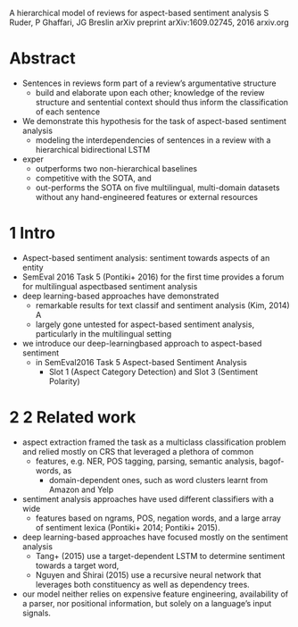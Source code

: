 A hierarchical model of reviews for aspect-based sentiment analysis
S Ruder, P Ghaffari, JG Breslin
arXiv preprint arXiv:1609.02745, 2016 arxiv.org

# Abstract

* Sentences in reviews form part of a review’s argumentative structure
  * build and elaborate upon each other; knowledge of the review structure and
    sentential context should thus inform the classification of each sentence
* We demonstrate this hypothesis for the task of aspect-based sentiment analysis
  * modeling the interdependencies of sentences in a review with a hierarchical
    bidirectional LSTM
* exper
  * outperforms two non-hierarchical baselines
  * competitive with the SOTA, and
  * out-performs the SOTA on five multilingual, multi-domain datasets without
    any hand-engineered features or external resources

# 1 Intro

* Aspect-based sentiment analysis: sentiment towards aspects of an entity
* SemEval 2016 Task 5 (Pontiki+ 2016) for the first time provides a forum for
  multilingual aspectbased sentiment analysis
* deep learning-based approaches have demonstrated
  * remarkable results for text classif and sentiment analysis (Kim, 2014) A
  * largely gone untested for aspect-based sentiment analysis, particularly in
    the multilingual setting
* we introduce our deep-learningbased approach to aspect-based sentiment
  * in SemEval2016 Task 5 Aspect-based Sentiment Analysis
    * Slot 1 (Aspect Category Detection) and Slot 3 (Sentiment Polarity)

# 2 2 Related work

* aspect extraction framed the task as a multiclass classification problem and
  relied mostly on CRS that leveraged a plethora of common 
  * features, e.g. NER, POS tagging, parsing, semantic analysis, bagof-words, as
    * domain-dependent ones, such as word clusters learnt from Amazon and Yelp
* sentiment analysis approaches have used different classifiers with a wide
  * features based on ngrams, POS, negation words, and a large array of
    sentiment lexica (Pontiki+ 2014; Pontiki+ 2015).
* deep learning-based approaches have focused mostly on the sentiment analysis
  * Tang+ (2015) use a target-dependent LSTM to determine sentiment towards a
    target word, 
  * Nguyen and Shirai (2015) use a recursive neural network that leverages both
    constituency as well as dependency trees.  
* our model neither relies on expensive feature engineering, availability of a
  parser, nor positional information, but solely on a language’s input signals.
